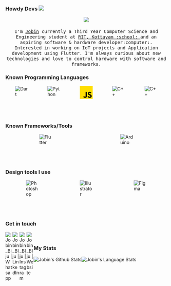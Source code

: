 ### Howdy Devs <img src="https://media.giphy.com/media/hvRJCLFzcasrR4ia7z/giphy.gif" width="20px">

<p align="center">
  <img src="https://raw.githubusercontent.com/JobinBiju/JobinBiju/master/images/working.gif" width=300>
  <br /><br />
  <samp>
    I'm <a href="https://www.linkedin.com/in/jobin-biju-55b034179/">Jobin</a> currently a Third Year Computer Science and Engineering student at <a href="http://www.rit.ac.in/">RIT, Kottayam :school: </a> and an aspiring software & hardware developer:computer:. Interested in working on IoT projects and Application development using Flutter. I'm always curious about new technologies and love to control hardware with software and frameworks.
  </samp>
</p>

### Known Programming Languages

<div style="display: flex; justify-content: space-around">
<img align="left" alt="Dart" src="https://raw.githubusercontent.com/JobinBiju/JobinBiju/master/images/dart.svg" width="40px" />  
<img align="left" alt="Python" src="https://raw.githubusercontent.com/JobinBiju/JobinBiju/master/images/python.png" width="40px" />
<img align="left" alt="Javascript" src="https://raw.githubusercontent.com/JobinBiju/JobinBiju/master/images/javascript.png" width="40px" />
<img align="left" alt="C++" src="https://raw.githubusercontent.com/JobinBiju/JobinBiju/master/images/c.png" width="40px" />
<img align="left" alt="C++" src="https://raw.githubusercontent.com/JobinBiju/JobinBiju/master/images/php.svg" width="40px" />
</div>

<br />
<br />
<br />

### Known Frameworks/Tools

<div style="display: flex; justify-content: space-around">
<img align="left" alt="Flutter" src="https://raw.githubusercontent.com/JobinBiju/JobinBiju/master/images/flutter.png" width="40px" />  
<img align="left" alt="Arduino" src="https://raw.githubusercontent.com/JobinBiju/JobinBiju/master/images/arduino.png" width="40px" />
</div>

<br />
<br />
<br />

### Design tools I use

<div style="display: flex; justify-content: space-around">
<img align="left" alt="Photoshop" src="https://raw.githubusercontent.com/JobinBiju/JobinBiju/master/images/photoshop.svg" width="40px" />  
<img align="left" alt="Illustrator" src="https://raw.githubusercontent.com/JobinBiju/JobinBiju/master/images/illustrator.svg" width="40px" />
<img align="left" alt="Figma" src="https://raw.githubusercontent.com/JobinBiju/JobinBiju/master/images/figma.png" width="40px" />
</div>

<br />
<br />
<br />

### Get in touch

[<img align="left" alt="Jobin_Biju | Whatsapp" width="22px" src="https://raw.githubusercontent.com/JobinBiju/JobinBiju/master/images/whatsapp.svg" />][whatsapp]
[<img align="left" alt="Jobin_BIju | LinkedIn" width="22px" src="https://raw.githubusercontent.com/JobinBiju/JobinBiju/master/images/linkedin.svg" />][linkedin]
[<img align="left" alt="Jobin_BIju | Instagram" width="22px" src="https://raw.githubusercontent.com/JobinBiju/JobinBiju/master/images/instagram.svg" />][instagram]
[<img align="left" alt="Jobin_BIju | Website" width="22px" src="https://raw.githubusercontent.com/JobinBiju/JobinBiju/master/images/link.png" />][website]

<br />

### My Stats

<img align="left" alt="Jobin's Github Stats" src="https://github-readme-stats.vercel.app/api?username=JobinBiju&theme=vision-friendly-dark&show_icons=true&hide_border=true&count_private=true&bg_color=0D1117"/>

<img align="left" alt="Jobin's Language Stats" src="https://github-readme-stats.vercel.app/api/top-langs/?username=JobinBiju&langs_count=10&layout=compact&hide=html%22&hide_border=true&theme=vision-friendly-dark&bg_color=0D1117" />

<br />
<br />

[whatsapp]: https://wa.me/918281392010/
[blog]: https://geekflow.in/
[website]: https://jobinbiju.github.io/Portfolio/
[instagram]: https://www.instagram.com/jobz.sneezer/
[linkedin]: https://www.linkedin.com/in/jobin-biju-55b034179
